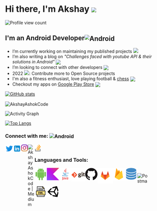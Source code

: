 # Hi there, I'm Akshay <img align="center" src="https://media.giphy.com/media/yxicUANit7fTdEdZgr/giphy.gif" width="35">
<img src="https://komarev.com/ghpvc/?username=AkshayAshokCode&label=Profile%20views&color=1f6fea&style=plastic" alt="Profile view count"/>

## I'm an Android Developer<img align="center" alt="Android" width="55" src="https://media.giphy.com/media/Y4bzv6DYbYzy8jDnoW/giphy.gif"/>

- I’m currently working on maintaining my published projects <img src="https://media.giphy.com/media/rxzIRXC6RxNFRFOkJG/giphy.gif" width="20">
- I’m also writing a blog on *"Challenges faced with youtube API & their solutions in Android"* <img align="center" src="https://media.giphy.com/media/oQ4OCSlVyI2QCHFAo9/giphy.gif" width="30">
- I’m looking to connect with other developers <img align="center" src="https://media.giphy.com/media/h4NcajKbIjNMWp2zfM/giphy.gif" width="20">
- 2022 <img src="https://media.giphy.com/media/dWCu9zDikqi9R4W3VC/giphy.gif" width="50">: Contribute more to Open Source projects
- I'm also a fitness enthusiast, love playing football & [chess](https://www.chess.com/member/akshayashokcode) <img align="center" src="https://media.giphy.com/media/TaNwx4eG9ol8fMqIOs/giphy.gif" width="10">
- Checkout my apps on [Google Play Store](https://play.google.com/store/apps/developer?id=Akshay+Ashok) <img align="center" src="https://media.giphy.com/media/c5LfZJAwLQxXNKsJ9J/giphy.gif" width="30">

[![GitHub stats](https://github-readme-stats-akshayashokcode.vercel.app//api?username=AkshayAshokCode&theme=gotham&show_icons=true&include_all_commits=true&hide_border=true&bg_color=0d1117&title_color=38d252&icon_color=1f6fea&text_color=fefefe )](https://github.com/anuraghazra/github-readme-stats)
<p><img align="center" src="https://github-readme-streak-stats.herokuapp.com/?user=AkshayAshokCode&theme=github-dark&hide_border=true" alt="AkshayAshokCode"/></p>

![Activity Graph](https://activity-graph.herokuapp.com/graph?username=AkshayAshokCode&theme=github&hide_border=true&bg_color=0d1117&area_color=1f6fea&line=38d252&point=1f6fea&color=fefefe)

[![Top Langs](https://github-readme-stats-akshayashokcode.vercel.app//api/top-langs/?username=AkshayAshokCode&layout=compact&theme=gotham&hide_border=true&hide_title=true&bg_color=0d1117&text_color=fefefe)](https://github.com/anuraghazra/github-readme-stats)

### Connect with me: <img align="center" alt="Android" width="90" src="https://media.giphy.com/media/X7Oe8SfCbv5GSzDGFl/giphy.gif" />

[<img align="left" alt="AkshayAshokCode | Twitter" width="26px" src="https://github.com/AkshayAshokCode/AkshayAshokCode/blob/main/icons/twitter.png"/>][twitter]
[<img align="left" alt="akshay-ashok-code | LinkedIn" width="26px" src="https://github.com/AkshayAshokCode/AkshayAshokCode/blob/main/icons/linkedin.png" />][linkedin]
[<img align="left" alt="akshayy_nambiar | Instagram" width="22px" src="https://github.com/AkshayAshokCode/AkshayAshokCode/blob/main/icons/instagram.png" />][instagram]
[<img align="left" alt="AkshayAshokCode | Medium" width="22px" src="https://cdn.jsdelivr.net/npm/simple-icons@v3/icons/medium.svg" />][medium]
[<img align="left" alt="AkshayAshokCode | Medium" height="22px" src="https://github.com/AkshayAshokCode/AkshayAshokCode/blob/main/icons/stackoverflow.png" />][stackoverflow]
<br />

### Languages and Tools:
<p>
<img align="left" alt="Android" title="Android" width="40" height="40" src="https://raw.githubusercontent.com/github/explore/80688e429a7d4ef2fca1e82350fe8e3517d3494d/topics/android/android.png" />&nbsp;
<img align="left" alt="Kotlin" title="Kotlin" width="40" height="40" src="https://raw.githubusercontent.com/github/explore/80688e429a7d4ef2fca1e82350fe8e3517d3494d/topics/kotlin/kotlin.png" />&nbsp;
<img align="left" alt="Java" title="Java" width="40" height="40" src="https://github.com/devicons/devicon/blob/master/icons/java/java-original-wordmark.svg" />&nbsp;
<img align="left" alt="Git" title="Git" width="45" height="45" src="https://github.com/devicons/devicon/blob/master/icons/git/git-original-wordmark.svg"/>&nbsp;
<img align="left" alt="GitHub" title="GitHub" width="40" height="40" src="https://raw.githubusercontent.com/github/explore/78df643247d429f6cc873026c0622819ad797942/topics/github/github.png" />&nbsp;
<img align="left" alt="GitLab" title="GitLab" width="50" height="50" src="https://github.com/AkshayAshokCode/AkshayAshokCode/blob/main/icons/gitlab-icon-rgb.png" />&nbsp;
<img align="left" alt="Firebase" title="Firebase" width="40" height="40" src="https://raw.githubusercontent.com/github/explore/80688e429a7d4ef2fca1e82350fe8e3517d3494d/topics/firebase/firebase.png" />&nbsp;
<img align="left" alt="SQL" title="SQL" width="40" height="40" src="https://github.com/AkshayAshokCode/AkshayAshokCode/blob/main/icons/sql.png" />&nbsp;
<img align="left" alt="Postman" title="Postman" width="40" height="40" src="https://www.vectorlogo.zone/logos/getpostman/getpostman-icon.svg" />&nbsp;
<img align="left" alt="XML" title="XML" width="40" height="40" src="https://raw.githubusercontent.com/github/explore/05a6f4c574a32b6b2f04c2e589f6c82d9df46a5d/topics/xml/xml.png" />&nbsp;
<img align="left" alt="Unity" title="Unity" width="40" height="40" src="https://github.com/AkshayAshokCode/AkshayAshokCode/blob/main/icons/unity.png" />&nbsp;
</p>

[twitter]: https://twitter.com/AkshayAshokCode
[instagram]: https://instagram.com/akshayy_nambiar
[linkedin]: https://linkedin.com/in/akshay-ashok-code
[medium]: https://medium.com/@AkshayAshokCode
[stackoverflow]: https://stackoverflow.com/users/13432369/akshay-ashok?tab=profile
